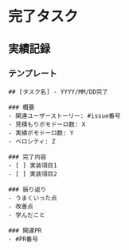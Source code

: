 # 完了タスク

## 実績記録

### テンプレート
```
## [タスク名] - YYYY/MM/DD完了

### 概要
- 関連ユーザーストーリー: #issue番号
- 見積もりポモドーロ数: X
- 実績ポモドーロ数: Y
- ベロシティ: Z

### 完了内容
- [ ] 実装項目1
- [ ] 実装項目2

### 振り返り
- うまくいった点
- 改善点
- 学んだこと

### 関連PR
- #PR番号
```
